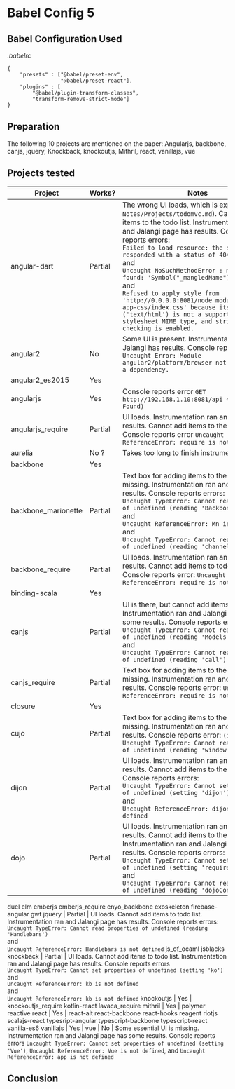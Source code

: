 # Babel Config 5

## Babel Configuration Used
*.babelrc*
```
{
	"presets" : ["@babel/preset-env",
				 "@babel/preset-react"],
	"plugins" : [
		"@babel/plugin-transform-classes",
		"transform-remove-strict-mode"]
}

```

## Preparation
The following 10 projects are mentioned on the paper: Angularjs, backbone, canjs, jquery, Knockback, knockoutjs, Mithril, react, vanillajs, vue

## Projects tested
Project | Works? | Notes
---|---|---
angular-dart | Partial | The wrong UI loads, which is expected (see `Notes/Projects/todomvc.md`). Cannot add items to the todo list. Instrumentation runs and Jalangi page has results. Console reports errors: <br>`Failed to load resource: the server responded with a status of 404 (Not Found)` <br> and <br> `Uncaught NoSuchMethodError : method not found: 'Symbol("_mangledName")'`<br>  and <br> `Refused to apply style from 'http://0.0.0.0:8081/node_modules/todomvc-app-css/index.css' because its MIME type ('text/html') is not a supported stylesheet MIME type, and strict MIME checking is enabled.`
angular2 | No | Some UI is present. Instrumentation ran and Jalangi has results. Console reports error `Uncaught Error: Module angular2/platform/browser not declared as a dependency.`
angular2_es2015 | Yes |
angularjs | Yes | Console reports error `GET http://192.168.1.10:8081/api 404 (Not Found)`
angularjs_require | Partial | UI loads. Instrumentation ran and Jalangi has results. Cannot add items to the todo list. Console reports error `Uncaught ReferenceError: require is not defined`
aurelia | No ? | Takes too long to finish instrumenting
backbone | Yes | 
backbone_marionette | Partial | Text box for adding items to the todo list is missing. Instrumentation ran and Jalangi has results. Console reports errors: <br> `Uncaught TypeError: Cannot read properties of undefined (reading 'Backbone')` <br> and <br> `Uncaught ReferenceError: Mn is not defined` <br> and <br> `Uncaught TypeError: Cannot read properties of undefined (reading 'channel')`
backbone_require | Partial | UI loads. Instrumentation ran and Jalangi has results. Cannot add items to todo list. Console reports error: `Uncaught ReferenceError: require is not defined`
binding-scala | Yes |
canjs | Partial | UI is there, but cannot add items to todo list. Instrumentation ran and Jalangi page has some results. Console reports errors: <br> `Uncaught TypeError: Cannot read properties of undefined (reading 'Models')` <br> and <br> `Uncaught TypeError: Cannot read properties of undefined (reading 'call')`
canjs_require | Partial | Text box for adding items to the todo list is missing. Instrumentation ran and Jalangi has results. Console reports error: `Uncaught ReferenceError: require is not defined`
closure | Yes |
cujo | Partial | Text box for adding items to the todo list is missing. Instrumentation ran and Jalangi has results. Console reports error: `(index):10298 Uncaught TypeError: Cannot read properties of undefined (reading 'window')`
dijon | Partial | UI loads. Instrumentation ran and Jalangi has results. Cannot add items to the todo list. Console reports errors: <br> `Uncaught TypeError: Cannot set properties of undefined (setting 'dijon')` <br> and <br> `Uncaught ReferenceError: dijon is not defined`
dojo | Partial |  UI loads. Instrumentation ran and Jalangi has results. Cannot add items to the todo list. Instrumentation ran and Jalangi page has results. Console reports errors: <br> `Uncaught TypeError: Cannot set properties of undefined (setting 'require')` <br> and <br> `Uncaught TypeError: Cannot read properties of undefined (reading 'dojoConfig')`
duel
elm
emberjs
emberjs_require
enyo_backbone
exoskeleton
firebase-angular
gwt
jquery | Partial | UI loads. Cannot add items to todo list. Instrumentation ran and Jalangi page has results. Console reports errors: <br> `Uncaught TypeError: Cannot read properties of undefined (reading 'Handlebars')` <br> and <br> `Uncaught ReferenceError: Handlebars is not defined`
js_of_ocaml
jsblacks
knockback | Partial | UI loads. Cannot add items to todo list. Instrumentation ran and Jalangi page has results. Console reports errors <br> `Uncaught TypeError: Cannot set properties of undefined (setting 'ko')` <br> and <br> `Uncaught ReferenceError: kb is not defined` <br> and <br> `Uncaught ReferenceError: kb is not defined`
knockoutjs | Yes | 
knockoutjs_require
kotlin-react
lavaca_require
mithril | Yes | 
polymer
reactive
react | Yes | 
react-alt
react-backbone
react-hooks
reagent
riotjs
scalajs-react
typesript-angular
typescript-backbone
typescript-react
vanilla-es6
vanillajs | Yes | 
vue | No | Some essential UI is missing. Instrumentation ran and Jalangi page has some results. Console reports errors `Uncaught TypeError: Cannot set properties of undefined (setting 'Vue')`, `Uncaught ReferenceError: Vue is not defined`, and `Uncaught ReferenceError: app is not defined`

## Conclusion
